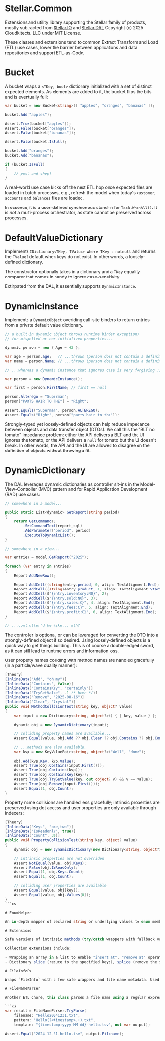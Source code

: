 # Stellar.Common
Extensions and utility library supporting the Stellar family of products, mostly subtracted from [Stellar.IO](https://github.com/cloudkitects/Stellar.IO) and [Stellar.DAL](https://github.com/cloudkitects/Stellar.DAL) Copyright (c) 2025 Cloudkitects, LLC under MIT License.

These classes and extensions tend to common Extract Transform and Load (ETL) use cases, lower the barrier between applications and data repositories and support ETL-as-Code.

# Bucket

A bucket wraps a `<TKey, bool>` dictionary initialized with a set of distinct expected elements. As elements are added to it, the bucket flips the bits and is eventually full:

```cs
var bucket = new Bucket<string>([ "apples", "oranges", "bananas" ]);

bucket.Add("apples");

Assert.True(bucket["apples"]);
Assert.False(bucket["oranges"]);
Assert.False(bucket["bananas"]);
        
Assert.False(bucket.IsFull);

bucket.Add("oranges");
bucket.Add("bananas");

if (bucket.IsFull)
{
    // peel and chop!
}
```

A real-world use case kicks off the next ETL hop once expected files are loaded in batch processes, e.g., refresh the model when today's `customer`, `accounts` and `balances` files are loaded.

In essence, it is a user-defined synchronous stand-in for `Task.WhenAll()`. It is _not_ a multi-process orchestrator, as state cannot be preserved across processes.

# DefaultValueDictionary

Implements `IDictionary<TKey, TValue> where TKey : notnull` and returns the `TValue?` default when keys do not exist. In other words, a loosely-defined dictionary.

The constructor optionally takes in a dictionary and a `TKey` equality comparer that comes in handy to ignore case-sensitivity.

Extirpated from the DAL, it essentially supports `DynamicInstance`.

# DynamicInstance

Implements a `DynamicObject` overiding call-site binders to return entries from a private default value dictionary.

```cs
// a built-in dynamic object throws runtime binder exceptions
// for mispelled or non-initialized properties...

dynamic person = new { Age = 42 };

var age = person.age;   // ...throws (person does not contain a definition for 'age')...
var name = person.Name; // ...throws (person does not contain a definition for 'Name')...

// ...whereas a dynamic instance that ignores case is very forgiving :)

var person = new DynamicInstance();

var first = person.FirstName; // first == null

person.Alterego = "Superman";
person["PARTS HAIR TO THE"] = "Right";

Assert.Equals("Superman", person.ALTEREGO);
Assert.Equals("Right", person["parts hair to the"]);
```

Strongly-typed yet loosely-defined objects can help reduce impedance between objects and data transfer object (DTOs). We call this the "BLT no tomato" impedance problem: either the API delivers a BLT and the UI ignores the tomato, or the API delivers a `null` for tomato but the UI doesn't break. In other words, the API and the UI are allowed to disagree on the definition of objects without throwing a fit.

# DynamicDictionary

The DAL leverages dynamic dictionaries as controller sit-ins in the Model-View-Controller (MVC) pattern and for Rapid Application Development (RAD) use cases:
```cs
// somewhere in a model...

public static List<dynamic> GetReport(string period)
{
    return GetCommand()
        .SetCommandText(report_sql)
        .AddParameter("period", period)
        .ExecuteToDynamicList();
}

// somewhere in a view...

var entries = model.GetReport("2025");

foreach (var entry in entries)
{
    Report.AddNewRow();

    Report.AddCell((string)entry.period, 0, align: TextAlignment.End);
    Report.AddCell((string)entry.product, 1, align: TextAlignment.Start);
    Report.AddCell($"{entry.inventory:N0}", 2);
    Report.AddCell($"{entry.sold:N0}", 3);
    Report.AddCell($"{entry.sales:C}", 4, align: TextAlignment.End);
    Report.AddCell($"{entry.fees:C}", 5, align: TextAlignment.End);
    Report.AddCell($"{entry.profit:C}", 6, align: TextAlignment.End);
}

// ...controller'd be like... wth?
```

The controller is optional, or can be leveraged for converting the DTO into a strongly-defined object if so desired. Using loosely-defined objects is a quick way to get things building. This is of course a double-edged sword, as it can still lead to runtime errors and information loss.

User property names colliding with method names are handled gracefully (in a particle/wave duality manner):

```cs
[Theory]
[InlineData("Add", "oh my")]
[InlineData("Contains", false)]
[InlineData("ContainsKey", "certainly")]
[InlineData("TryGetValue", -1 /* beer */)]
[InlineData("Remove", "2025-08-16")]
[InlineData("Clear", "Crystal")]
public void MethodCollisionTest(string key, object? value)
{
    var input = new Dictionary<string, object?>() { { key, value } };
        
    dynamic obj = new DynamicDictionary(input);

    // colliding property names are available...
    Assert.Equal(value, obj.Add ?? obj.Clear ?? obj.Contains ?? obj.ContainsKey ?? obj.TryGetValue ?? obj.Remove);

    // ...methods are also available.
    var kvp = new KeyValuePair<string, object?>("Well", "done");
        
    obj.Add(kvp.Key, kvp.Value);
    Assert.True(obj.Contains(input.First()));
    Assert.True(obj.Contains(kvp));
    Assert.True(obj.ContainsKey(key));
    Assert.True(obj.TryGetValue(key, out object? v) && v == value);
    Assert.True(obj.Remove(input.First()));
    Assert.Equal(1, obj.Count);
}
```

Property name collisions are handled less gracefully; intrinsic properties are preserved using dot access and user properties are only available through indexers:

```cs
[Theory]
[InlineData("Keys", "one,two")]
[InlineData("IsReadonly", true)]
[InlineData("Count", 30)]
public void PropertyCollisionTest(string key, object? value)
{
    dynamic obj = new DynamicDictionary(new Dictionary<string, object?>() { { key, value } });

    // intrinsic properties are not overriden
    Assert.NotEqual(value, obj.Keys);
    Assert.False(obj.IsReadOnly);
    Assert.Equal(1, obj.Keys.Count);
    Assert.Equal(1, obj.Count);

    // colliding user properties are available
    Assert.Equal(value, obj[key]);
    Assert.Equal(value, obj.Values[0]); 
}
```cs

# EnumHelper

An in-depth mapper of declared string or underlying values to enum members, with helpers checking if a value is defined, getting member names, etc. It aims at reducing the impedance between ETL-as-Code (JSON, YAML) and CSharp.

# Extensions

Safe versions of intrinsic methods (try/catch wrappers with fallback values), a cryptographic hash helper and a few other helpers used throughout the Stellar family.

Collection extensions include:

- Wrapping an array in a list to enable "insert at", "remove at" operations, and "null or empty" sugar.
- Dictionary slice (reduce to the specified keys), splice (remove the specified keys) and merge (augment or update a dictionary with another).

# FileInfoEx

Wraps `FileInfo` with a few safe wrappers and file name metadata. Used by the `FileNameParser`, next.

# FileNameParser

Another ETL chore, this class parses a file name using a regular expression with both built-in and custom groups to produce a new file name based on a template. Built-in placeholders include file metadata including the file name, base file name (file name without extension), created and modified date times and file name segments identiying parts such as type and timestamp. 

```cs
var result = FileNameParser.TryParse(
    filename: "Hello20241231.txt",
    pattern: "Hello(?<timestamp>.+).txt",
    template: "{timestamp:yyyy-MM-dd}-hello.tsv", out var output);

Assert.Equal("2024-12-31-hello.tsv", output.Filename);
```
